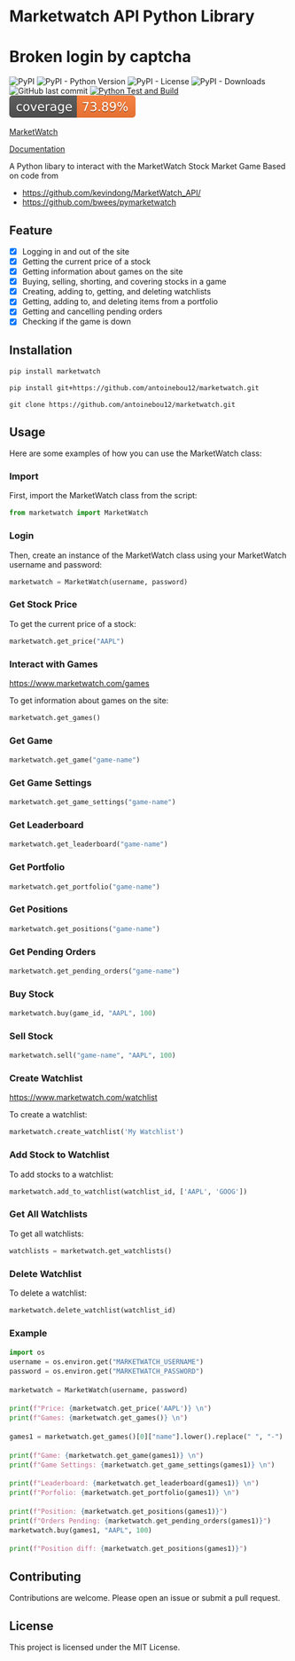 # Marketwatch API Python Library

# Broken login by captcha

![PyPI](https://img.shields.io/pypi/v/marketwatch)
![PyPI - Python Version](https://img.shields.io/pypi/pyversions/marketwatch)
![PyPI - License](https://img.shields.io/pypi/l/marketwatch)
![PyPI - Downloads](https://img.shields.io/pypi/dm/marketwatch)
![GitHub last commit](https://img.shields.io/github/last-commit/antoinebou12/marketwatch)
[![Python Test and Build](https://github.com/antoinebou12/marketwatch/actions/workflows/python-test.yml/badge.svg)](https://github.com/antoinebou12/marketwatch/actions/workflows/python-test.yml)
![Coverage](https://raw.githubusercontent.com/antoinebou12/marketwatch/main/.github/badge/coverage.svg)

[MarketWatch](https://www.marketwatch.com)

[Documentation](https://antoinebou12.github.io/marketwatch/)

A Python libary to interact with the MarketWatch Stock Market Game
Based on code from

- https://github.com/kevindong/MarketWatch_API/
- https://github.com/bwees/pymarketwatch

## Feature
- [X]  Logging in and out of the site
- [X]  Getting the current price of a stock
- [X]  Getting information about games on the site
- [X]  Buying, selling, shorting, and covering stocks in a game
- [X]  Creating, adding to, getting, and deleting watchlists
- [X]  Getting, adding to, and deleting items from a portfolio
- [X]  Getting and cancelling pending orders
- [X]  Checking if the game is down

## Installation

```shell
pip install marketwatch
```

```shell
pip install git+https://github.com/antoinebou12/marketwatch.git
```

```shell
git clone https://github.com/antoinebou12/marketwatch.git
```

## Usage
Here are some examples of how you can use the MarketWatch class:

### Import
First, import the MarketWatch class from the script:
```python
from marketwatch import MarketWatch
```

### Login
Then, create an instance of the MarketWatch class using your MarketWatch username and password:
```python
marketwatch = MarketWatch(username, password)
```

### Get Stock Price
To get the current price of a stock:
```python
marketwatch.get_price("AAPL")
```

### Interact with Games
https://www.marketwatch.com/games

To get information about games on the site:
```python
marketwatch.get_games()
```

### Get Game
```python
marketwatch.get_game("game-name")
```

### Get Game Settings
```python
marketwatch.get_game_settings("game-name")
```

### Get Leaderboard
```python
marketwatch.get_leaderboard("game-name")
```

### Get Portfolio
```python
marketwatch.get_portfolio("game-name")
```

### Get Positions
```python
marketwatch.get_positions("game-name")
```

### Get Pending Orders 
```python
marketwatch.get_pending_orders("game-name")
```

### Buy Stock
```python
marketwatch.buy(game_id, "AAPL", 100)
```

### Sell Stock
```python
marketwatch.sell("game-name", "AAPL", 100)
```

### Create Watchlist
https://www.marketwatch.com/watchlist

To create a watchlist:
```python
marketwatch.create_watchlist('My Watchlist')
```

### Add Stock to Watchlist
To add stocks to a watchlist:
```python
marketwatch.add_to_watchlist(watchlist_id, ['AAPL', 'GOOG'])
```

### Get All Watchlists
To get all watchlists:
```python
watchlists = marketwatch.get_watchlists()
```

### Delete Watchlist
To delete a watchlist:
```python
marketwatch.delete_watchlist(watchlist_id)
```

### Example

```python
import os
username = os.environ.get("MARKETWATCH_USERNAME")
password = os.environ.get("MARKETWATCH_PASSWORD")

marketwatch = MarketWatch(username, password)

print(f"Price: {marketwatch.get_price('AAPL')} \n")
print(f"Games: {marketwatch.get_games()} \n")

games1 = marketwatch.get_games()[0]["name"].lower().replace(" ", "-")

print(f"Game: {marketwatch.get_game(games1)} \n")
print(f"Game Settings: {marketwatch.get_game_settings(games1)} \n")

print(f"Leaderboard: {marketwatch.get_leaderboard(games1)} \n")
print(f"Porfolio: {marketwatch.get_portfolio(games1)} \n")

print(f"Position: {marketwatch.get_positions(games1)}")
print(f"Orders Pending: {marketwatch.get_pending_orders(games1)}")
marketwatch.buy(games1, "AAPL", 100)

print(f"Position diff: {marketwatch.get_positions(games1)}")
```

## Contributing
Contributions are welcome. Please open an issue or submit a pull request.

## License
This project is licensed under the MIT License.
